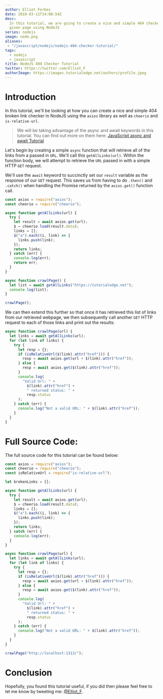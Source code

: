 ```yaml
---
author: Elliot Forbes
date: 2018-03-11T14:08:54Z
desc:
  In this tutorial, we are going to create a nice and simple 404 checker for a
  given page using NodeJS
series: nodejs
image: node.png
aliases: 
 - "/javascript/nodejs/nodejs-404-checker-tutorial/"
tags:
  - nodejs
  - javascript
title: NodeJS 404 Checker Tutorial
twitter: https://twitter.com/Elliot_F
authorImage: https://images.tutorialedge.net/authors/profile.jpeg
---
```


# Introduction

In this tutorial, we'll be looking at how you can create a nice and simple 404
broken link checker in NodeJS using the `axios` library as well as `cheerio` and
`is-relative-url`.

> We will be taking advantage of the async and await keywords in this tutorial.
> You can find out more on them here:
> [JavaScript async and await Tutorial](/javascript/javascript-async-await-tutorial/)

Let's begin by creating a simple `async` function that will retrieve all of the
links from a passed in `URL`. We'll call this `getAllLinks(url)`. Within the
function body, we will attempt to retrieve the `URL` passed in with a simple
HTTP `GET` request.

We'll use the `await` keyword to succinctly set our `result` variable as the
response of our `GET` request. This saves us from having to do `.then()` and
`.catch()` when handling the Promise returned by the `axios.get()` function
call.

```js
const axios = require("axios");
const cheerio = require("cheerio");

async function getAllLinks(url) {
  try {
    let result = await axios.get(url);
    $ = cheerio.load(result.data);
    links = [];
    $("a").each((i, link) => {
      links.push(link);
    });
    return links;
  } catch (err) {
    console.log(err);
    return err;
  }
}

async function crawlPage() {
  let list = await getAllLinks("https://tutorialedge.net");
  console.log(list);
}

crawlPage();
```

We can then extend this further so that once it has retrieved this list of links
from our retrieved webpage, we then subsequently call another `GET` HTTP request
to each of those links and print out the results:

```js
async function crawlPage(url) {
  let links = await getAllLinks(url);
  for (let link of links) {
    try {
      let resp = {};
      if (isRelativeUrl($(link).attr("href"))) {
        resp = await axios.get(url + $(link).attr("href"));
      } else {
        resp = await axios.get($(link).attr("href"));
      }
      console.log(
        "Valid Url: " +
          $(link).attr("href") +
          " returned status: " +
          resp.status
      );
    } catch (err) {
      console.log("Not a valid URL: " + $(link).attr("href"));
    }
  }
}
```

# Full Source Code:

The full source code for this tutorial can be found below:

```js
const axios = require("axios");
const cheerio = require("cheerio");
const isRelativeUrl = require("is-relative-url");

let brokenLinks = [];

async function getAllLinks(url) {
  try {
    let result = await axios.get(url);
    $ = cheerio.load(result.data);
    links = [];
    $("a").each((i, link) => {
      links.push(link);
    });
    return links;
  } catch (err) {
    console.log(err);
  }
}

async function crawlPage(url) {
  let links = await getAllLinks(url);
  for (let link of links) {
    try {
      let resp = {};
      if (isRelativeUrl($(link).attr("href"))) {
        resp = await axios.get(url + $(link).attr("href"));
      } else {
        resp = await axios.get($(link).attr("href"));
      }
      console.log(
        "Valid Url: " +
          $(link).attr("href") +
          " returned status: " +
          resp.status
      );
    } catch (err) {
      console.log("Not a valid URL: " + $(link).attr("href"));
    }
  }
}

crawlPage("http://localhost:1313/");
```

# Conclusion

Hopefully, you found this tutorial useful, if you did then please feel free to
let me know by tweeting me: [@Elliot_F](https://twitter.com/elliot_f).
